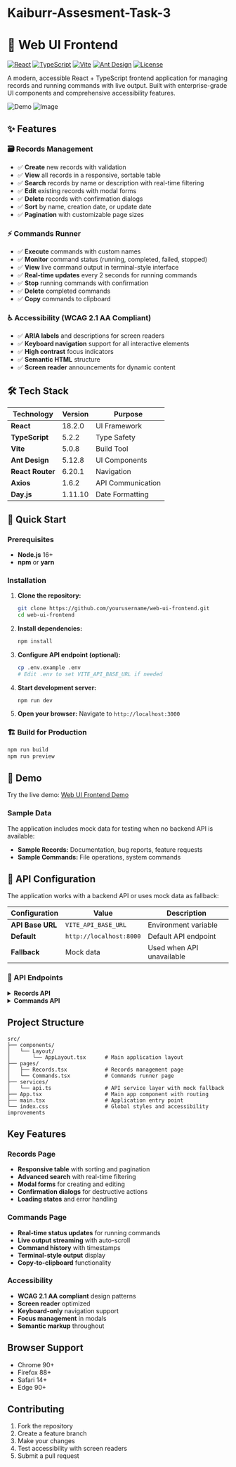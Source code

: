 # Kaiburr-Assesment-Task-3
# 🚀 Web UI Frontend

[![React](https://img.shields.io/badge/React-18.2.0-blue.svg)](https://reactjs.org/)
[![TypeScript](https://img.shields.io/badge/TypeScript-5.2.2-blue.svg)](https://www.typescriptlang.org/)
[![Vite](https://img.shields.io/badge/Vite-5.0.8-646CFF.svg)](https://vitejs.dev/)
[![Ant Design](https://img.shields.io/badge/Ant%20Design-5.12.8-1890FF.svg)](https://ant.design/)
[![License](https://img.shields.io/badge/License-MIT-green.svg)](LICENSE)

A modern, accessible React + TypeScript frontend application for managing records and running commands with live output. Built with enterprise-grade UI components and comprehensive accessibility features.


![Demo](demo.gif)
![Image](https://github.com/user-attachments/assets/e07dcc2a-1a8a-4d07-b8a9-60ee9f0e5773)

## ✨ Features

### 🗃️ Records Management
- ✅ **Create** new records with validation
- ✅ **View** all records in a responsive, sortable table
- ✅ **Search** records by name or description with real-time filtering
- ✅ **Edit** existing records with modal forms
- ✅ **Delete** records with confirmation dialogs
- ✅ **Sort** by name, creation date, or update date
- ✅ **Pagination** with customizable page sizes

### ⚡ Commands Runner
- ✅ **Execute** commands with custom names
- ✅ **Monitor** command status (running, completed, failed, stopped)
- ✅ **View** live command output in terminal-style interface
- ✅ **Real-time updates** every 2 seconds for running commands
- ✅ **Stop** running commands with confirmation
- ✅ **Delete** completed commands
- ✅ **Copy** commands to clipboard

### ♿ Accessibility (WCAG 2.1 AA Compliant)
- ✅ **ARIA labels** and descriptions for screen readers
- ✅ **Keyboard navigation** support for all interactive elements
- ✅ **High contrast** focus indicators
- ✅ **Semantic HTML** structure
- ✅ **Screen reader** announcements for dynamic content

## 🛠️ Tech Stack

| Technology | Version | Purpose |
|------------|---------|---------|
| **React** | 18.2.0 | UI Framework |
| **TypeScript** | 5.2.2 | Type Safety |
| **Vite** | 5.0.8 | Build Tool |
| **Ant Design** | 5.12.8 | UI Components |
| **React Router** | 6.20.1 | Navigation |
| **Axios** | 1.6.2 | API Communication |
| **Day.js** | 1.11.10 | Date Formatting |

## 🚀 Quick Start

### Prerequisites
- **Node.js** 16+ 
- **npm** or **yarn**

### Installation

1. **Clone the repository:**
   ```bash
   git clone https://github.com/yourusername/web-ui-frontend.git
   cd web-ui-frontend
   ```

2. **Install dependencies:**
   ```bash
   npm install
   ```

3. **Configure API endpoint (optional):**
   ```bash
   cp .env.example .env
   # Edit .env to set VITE_API_BASE_URL if needed
   ```

4. **Start development server:**
   ```bash
   npm run dev
   ```

5. **Open your browser:**
   Navigate to `http://localhost:3000`

### 🏗️ Build for Production

```bash
npm run build
npm run preview
```

## 📱 Demo

Try the live demo: [Web UI Frontend Demo](https://your-demo-url.com)

### Sample Data
The application includes mock data for testing when no backend API is available:
- **Sample Records:** Documentation, bug reports, feature requests
- **Sample Commands:** File operations, system commands

## 🔧 API Configuration

The application works with a backend API or uses mock data as fallback:

| Configuration | Value | Description |
|---------------|-------|-------------|
| **API Base URL** | `VITE_API_BASE_URL` | Environment variable |
| **Default** | `http://localhost:8000` | Default API endpoint |
| **Fallback** | Mock data | Used when API unavailable |

### 📡 API Endpoints

<details>
<summary><strong>Records API</strong></summary>

| Method | Endpoint | Description |
|--------|----------|-------------|
| `GET` | `/records` | List records with pagination and search |
| `GET` | `/records/:id` | Get single record |
| `POST` | `/records` | Create new record |
| `PUT` | `/records/:id` | Update record |
| `DELETE` | `/records/:id` | Delete record |

</details>

<details>
<summary><strong>Commands API</strong></summary>

| Method | Endpoint | Description |
|--------|----------|-------------|
| `GET` | `/commands` | List all commands |
| `GET` | `/commands/:id` | Get single command |
| `POST` | `/commands` | Start new command |
| `POST` | `/commands/:id/stop` | Stop running command |
| `DELETE` | `/commands/:id` | Delete command |

</details>

## Project Structure

```
src/
├── components/
│   └── Layout/
│       └── AppLayout.tsx      # Main application layout
├── pages/
│   ├── Records.tsx            # Records management page
│   └── Commands.tsx           # Commands runner page
├── services/
│   └── api.ts                 # API service layer with mock fallback
├── App.tsx                    # Main app component with routing
├── main.tsx                   # Application entry point
└── index.css                  # Global styles and accessibility improvements
```

## Key Features

### Records Page
- **Responsive table** with sorting and pagination
- **Advanced search** with real-time filtering
- **Modal forms** for creating and editing
- **Confirmation dialogs** for destructive actions
- **Loading states** and error handling

### Commands Page
- **Real-time status updates** for running commands
- **Live output streaming** with auto-scroll
- **Command history** with timestamps
- **Terminal-style output** display
- **Copy-to-clipboard** functionality

### Accessibility
- **WCAG 2.1 AA compliant** design patterns
- **Screen reader** optimized
- **Keyboard-only** navigation support
- **Focus management** in modals
- **Semantic markup** throughout

## Browser Support

- Chrome 90+
- Firefox 88+
- Safari 14+
- Edge 90+

## Contributing

1. Fork the repository
2. Create a feature branch
3. Make your changes
4. Test accessibility with screen readers
5. Submit a pull request


